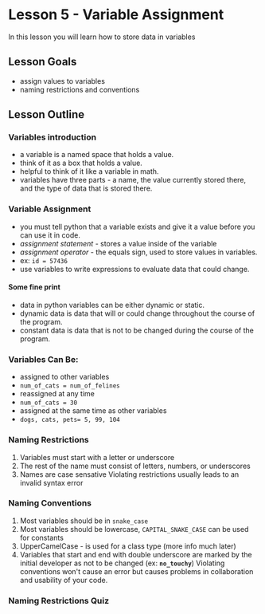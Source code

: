 # Lesson 5 - Variable Assignment
In this lesson you will learn how to store data in variables
## Lesson Goals
- assign values to variables
- naming restrictions and conventions


## Lesson Outline

### Variables introduction
- a variable is a named space that holds a value.
- think of it as a box that holds a value.
- helpful to think of it like a variable in math.
- variables have three parts - a name, the value currently stored there, and the type of data that is stored there.

### Variable Assignment
- you must tell python that a variable exists and give it a value before you can use it in code.
- *assignment statement* - stores a value inside of the variable
- *assignment operator* - the equals sign, used to store values in variables.
- ex: <code>id = 57436</code>
- use variables to write expressions to evaluate data that could change.

#### Some fine print
- data in python variables can be either dynamic or static.
- dynamic data is data that will or could change throughout the course of the program.
- constant data is data that is not to be changed during the course of the program.


### Variables Can Be:
- assigned to other variables
- <code>num_of_cats = num_of_felines</code>
- reassigned at any time
- <code>num_of_cats = 30</code>
- assigned at the same time as other variables
- <code>dogs, cats, pets= 5, 99, 104</code>

### Naming Restrictions
1. Variables must start with a letter or underscore
2. The rest of the name must consist of letters, numbers, or underscores
3. Names are case sensative
Violating restrictions usually leads to an invalid syntax error

### Naming Conventions
1. Most variables should be in <code>snake_case</code>
2. Most variables should be lowercase, <code>CAPITAL_SNAKE_CASE</code> can be used for constants
3. UpperCamelCase - is used for a class type (more info much later)
4. Variables that start and end with double underscore are marked by the initial developer as not to be changed (ex: <code>__no_touchy__</code>)
Violating conventions won't cause an error but causes problems in collaboration and usability of your code.

### Naming Restrictions Quiz
